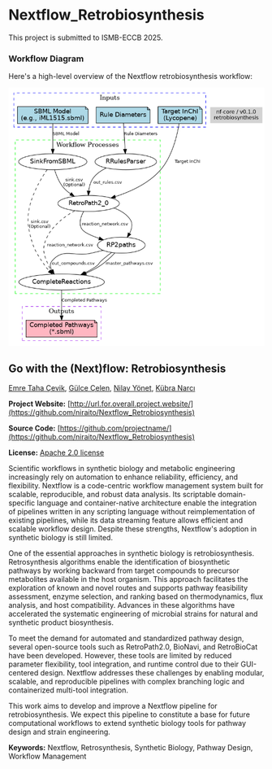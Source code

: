 # Nextflow_Retrobiosynthesis

This project is submitted to ISMB-ECCB 2025.

### Workflow Diagram

Here's a high-level overview of the Nextflow retrobiosynthesis workflow:

![Retrobiosynthesis Workflow Diagram](data/pipeline_diagram/retrobiosynthesis_workflow.png)


## Go with the (Next)flow: Retrobiosynthesis

[Emre Taha Çevik](https://github.com/bogrum), [Gülce Çelen](https://github.com/GulceC), [Nilay Yönet](https://github.com/niraito), [Kübra Narcı](https://github.com/kubranarci)

 
**Project Website:** [http://url.for.overall.project.website/](https://github.com/niraito/Nextflow_Retrobiosynthesis)

**Source Code:** [https://github.com/projectname/](https://github.com/niraito/Nextflow_Retrobiosynthesis)

**License:** [Apache 2.0 license](https://www.apache.org/licenses/LICENSE-2.0)


Scientific workflows in synthetic biology and metabolic engineering increasingly rely on automation to enhance reliability, efficiency, and flexibility. Nextflow is a code-centric workflow management system built for scalable, reproducible, and robust data analysis. Its scriptable domain-specific language and container-native architecture enable the integration of pipelines written in any scripting language without reimplementation of existing pipelines, while its data streaming feature allows efficient and scalable workflow design. Despite these strengths, Nextflow's adoption in synthetic biology is still limited. 

One of the essential approaches in synthetic biology is retrobiosynthesis. Retrosynthesis algorithms enable the identification of biosynthetic pathways by working backward from target compounds to precursor metabolites available in the host organism. This approach facilitates the exploration of known and novel routes and supports pathway feasibility assessment, enzyme selection, and ranking based on thermodynamics, flux analysis, and host compatibility. Advances in these algorithms have accelerated the systematic engineering of microbial strains for natural and synthetic product biosynthesis. 

To meet the demand for automated and standardized pathway design, several open-source tools such as RetroPath2.0, BioNavi, and RetroBioCat have been developed. However, these tools are limited by reduced parameter flexibility, tool integration, and runtime control due to their GUI-centered design. Nextflow addresses these challenges by enabling modular, scalable, and reproducible pipelines with complex branching logic and containerized multi-tool integration.

This work aims to develop and improve a Nextflow pipeline for retrobiosynthesis. We expect this pipeline to constitute a base for future computational workflows to extend synthetic biology tools for pathway design and strain engineering.

**Keywords:** Nextflow, Retrosynthesis, Synthetic Biology, Pathway Design, Workflow Management
